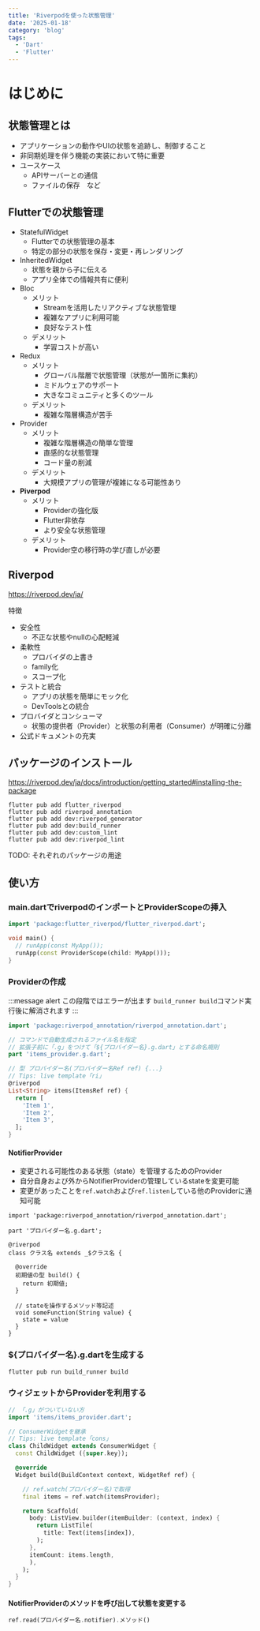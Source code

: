 ```yaml
---
title: 'Riverpodを使った状態管理'
date: '2025-01-18'
category: 'blog'
tags:
  - 'Dart'
  - 'Flutter'
---
```


# はじめに

## 状態管理とは

- アプリケーションの動作やUIの状態を追跡し、制御すること
- 非同期処理を伴う機能の実装において特に重要
- ユースケース
  - APIサーバーとの通信
  - ファイルの保存　など

## Flutterでの状態管理

- StatefulWidget
  - Flutterでの状態管理の基本
  - 特定の部分の状態を保存・変更・再レンダリング
- InheritedWidget
  - 状態を親から子に伝える
  - アプリ全体での情報共有に便利
- Bloc
  - メリット
    - Streamを活用したリアクティブな状態管理
    - 複雑なアプリに利用可能
    - 良好なテスト性
  - デメリット
    - 学習コストが高い
- Redux
  - メリット
    - グローバル階層で状態管理（状態が一箇所に集約）
    - ミドルウェアのサポート
    - 大きなコミュニティと多くのツール
  - デメリット
    - 複雑な階層構造が苦手
- Provider
  - メリット
    - 複雑な階層構造の簡単な管理
    - 直感的な状態管理
    - コード量の削減
  - デメリット
    - 大規模アプリの管理が複雑になる可能性あり
- **Piverpod**
  - メリット
    - Providerの強化版
    - Flutter非依存
    - より安全な状態管理
  - デメリット
    - Provider空の移行時の学び直しが必要

## Riverpod

https://riverpod.dev/ja/

特徴

- 安全性
  - 不正な状態やnullの心配軽減
- 柔軟性
  - プロバイダの上書き
  - family化
  - スコープ化
- テストと統合
  - アプリの状態を簡単にモック化
  - DevToolsとの統合
- プロバイダとコンシューマ
  - 状態の提供者（Provider）と状態の利用者（Consumer）が明確に分離
- 公式ドキュメントの充実

## パッケージのインストール

https://riverpod.dev/ja/docs/introduction/getting_started#installing-the-package

```
flutter pub add flutter_riverpod
flutter pub add riverpod_annotation
flutter pub add dev:riverpod_generator
flutter pub add dev:build_runner
flutter pub add dev:custom_lint
flutter pub add dev:riverpod_lint
```

TODO: それぞれのパッケージの用途

## 使い方

### main.dartでriverpodのインポートとProviderScopeの挿入

```dart:main.dart
import 'package:flutter_riverpod/flutter_riverpod.dart';

void main() {
  // runApp(const MyApp());
  runApp(const ProviderScope(child: MyApp()));
}
```

### Providerの作成

:::message alert
この段階ではエラーが出ます
`build_runner build`コマンド実行後に解消されます
:::

```dart:例）items/items_provider.dart
import 'package:riverpod_annotation/riverpod_annotation.dart';

// コマンドで自動生成されるファイル名を指定
// 拡張子前に「.g」をつけて「${プロバイダー名}.g.dart」とする命名規則
part 'items_provider.g.dart';

// 型 プロバイダー名(プロバイダー名Ref ref) {...}
// Tips: live template「ri」
@riverpod
List<String> items(ItemsRef ref) {
  return [
    'Item 1',
    'Item 2',
    'Item 3',
  ];
}
```

#### NotifierProvider

- 変更される可能性のある状態（state）を管理するためのProvider
- 自分自身および外からNotifierProviderの管理しているstateを変更可能
- 変更があったことを`ref.watch`および`ref.listen`している他のProviderに通知可能

```dart:NotifierProvider
import 'package:riverpod_annotation/riverpod_annotation.dart';

part 'プロバイダー名.g.dart';

@riverpod
class クラス名 extends _$クラス名 {

  @override
  初期値の型 build() {
    return 初期値;
  }

  // stateを操作するメソッド等記述
  void someFunction(String value) {
    state = value
  }
}
```

### ${プロバイダー名}.g.dartを生成する

```
flutter pub run build_runner build
```

### ウィジェットからProviderを利用する

```dart:例）ChildWidget.dart
// 「.g」がついていない方
import 'items/items_provider.dart';

// ConsumerWidgetを継承
// Tips: live template「cons」
class ChildWidget extends ConsumerWidget {
  const ChildWidget ({super.key});

  @override
  Widget build(BuildContext context, WidgetRef ref) {

    // ref.watch(プロバイダー名)で取得
    final items = ref.watch(itemsProvider);

    return Scaffold(
      body: ListView.builder(itemBuilder: (context, index) {
        return ListTile(
          title: Text(items[index]),
        );
      },
      itemCount: items.length,
      ),
    );
  }
}
```

#### NotifierProviderのメソッドを呼び出して状態を変更する

```dart
ref.read(プロバイダー名.notifier).メソッド()
```
